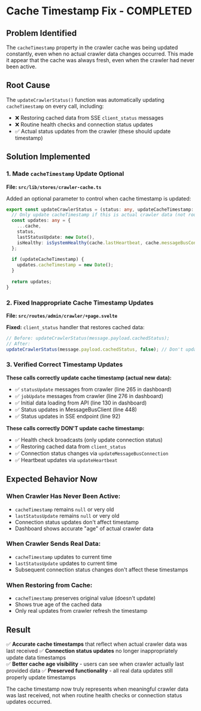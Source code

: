 # Cache Timestamp Fix - COMPLETED

## Problem Identified

The `cacheTimestamp` property in the crawler cache was being updated constantly, even when no actual crawler data changes occurred. This made it appear that the cache was always fresh, even when the crawler had never been active.

## Root Cause

The `updateCrawlerStatus()` function was automatically updating `cacheTimestamp` on every call, including:
- ❌ Restoring cached data from SSE `client_status` messages
- ❌ Routine health checks and connection status updates
- ✅ Actual status updates from the crawler (these should update timestamp)

## Solution Implemented

### 1. Made `cacheTimestamp` Update Optional
**File: `src/lib/stores/crawler-cache.ts`**

Added an optional parameter to control when cache timestamp is updated:
```typescript
export const updateCrawlerStatus = (status: any, updateCacheTimestamp: boolean = true) => {
  // Only update cacheTimestamp if this is actual crawler data (not routine health checks)
  const updates: any = {
    ...cache,
    status,
    lastStatusUpdate: new Date(),
    isHealthy: isSystemHealthy(cache.lastHeartbeat, cache.messageBusConnected, cache.sseConnected)
  };
  
  if (updateCacheTimestamp) {
    updates.cacheTimestamp = new Date();
  }
  
  return updates;
}
```

### 2. Fixed Inappropriate Cache Timestamp Updates
**File: `src/routes/admin/crawler/+page.svelte`**

**Fixed:** `client_status` handler that restores cached data:
```typescript
// Before: updateCrawlerStatus(message.payload.cachedStatus);
// After: 
updateCrawlerStatus(message.payload.cachedStatus, false); // Don't update timestamp
```

### 3. Verified Correct Timestamp Updates

**These calls correctly update cache timestamp (actual new data):**
- ✅ `statusUpdate` messages from crawler (line 265 in dashboard)
- ✅ `jobUpdate` messages from crawler (line 276 in dashboard) 
- ✅ Initial data loading from API (line 130 in dashboard)
- ✅ Status updates in MessageBusClient (line 448)
- ✅ Status updates in SSE endpoint (line 92)

**These calls correctly DON'T update cache timestamp:**
- ✅ Health check broadcasts (only update connection status)
- ✅ Restoring cached data from `client_status`
- ✅ Connection status changes via `updateMessageBusConnection`
- ✅ Heartbeat updates via `updateHeartbeat`

## Expected Behavior Now

### When Crawler Has Never Been Active:
- `cacheTimestamp` remains `null` or very old
- `lastStatusUpdate` remains `null` or very old
- Connection status updates don't affect timestamp
- Dashboard shows accurate "age" of actual crawler data

### When Crawler Sends Real Data:
- `cacheTimestamp` updates to current time
- `lastStatusUpdate` updates to current time
- Subsequent connection status changes don't affect these timestamps

### When Restoring from Cache:
- `cacheTimestamp` preserves original value (doesn't update)
- Shows true age of the cached data
- Only real updates from crawler refresh the timestamp

## Result

✅ **Accurate cache timestamps** that reflect when actual crawler data was last received
✅ **Connection status updates** no longer inappropriately update data timestamps  
✅ **Better cache age visibility** - users can see when crawler actually last provided data
✅ **Preserved functionality** - all real data updates still properly update timestamps

The cache timestamp now truly represents when meaningful crawler data was last received, not when routine health checks or connection status updates occurred.